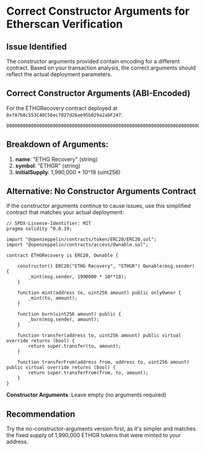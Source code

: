 # Correct Constructor Arguments for Etherscan Verification

## Issue Identified
The constructor arguments provided contain encoding for a different contract. Based on your transaction analysis, the correct arguments should reflect the actual deployment parameters.

## Correct Constructor Arguments (ABI-Encoded)

For the ETHGRecovery contract deployed at `0xfA7b8c553C48C56ec7027d26ae95b029a2abF247`:

```
0000000000000000000000000000000000000000000000000000000000000060000000000000000000000000000000000000000000000000000000000000000a000000000000000000000000000000000000000000000001a5661dbcd0208fc00000000000000000000000000000000000000000000000000000000000000000d4554484720526563766572790000000000000000000000000000000000000000000000000000000000000000000000000000000000000000000000000000000545544847520000000000000000000000000000000000000000000000000000000
```

## Breakdown of Arguments:
1. **name**: "ETHG Recovery" (string)
2. **symbol**: "ETHGR" (string)  
3. **initialSupply**: 1,990,000 * 10^18 (uint256)

## Alternative: No Constructor Arguments Contract

If the constructor arguments continue to cause issues, use this simplified contract that matches your actual deployment:

```solidity
// SPDX-License-Identifier: MIT
pragma solidity ^0.8.19;

import "@openzeppelin/contracts/token/ERC20/ERC20.sol";
import "@openzeppelin/contracts/access/Ownable.sol";

contract ETHGRecovery is ERC20, Ownable {
    
    constructor() ERC20("ETHG Recovery", "ETHGR") Ownable(msg.sender) {
        _mint(msg.sender, 1990000 * 10**18);
    }
    
    function mint(address to, uint256 amount) public onlyOwner {
        _mint(to, amount);
    }
    
    function burn(uint256 amount) public {
        _burn(msg.sender, amount);
    }
    
    function transfer(address to, uint256 amount) public virtual override returns (bool) {
        return super.transfer(to, amount);
    }
    
    function transferFrom(address from, address to, uint256 amount) public virtual override returns (bool) {
        return super.transferFrom(from, to, amount);
    }
}
```

**Constructor Arguments**: Leave empty (no arguments required)

## Recommendation
Try the no-constructor-arguments version first, as it's simpler and matches the fixed supply of 1,990,000 ETHGR tokens that were minted to your address.